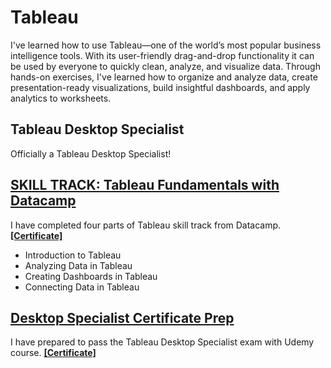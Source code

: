 # Tableau 

I've learned how to use Tableau—one of the world’s most popular business intelligence tools. 
With its user-friendly drag-and-drop functionality it can be used by everyone to quickly clean, analyze, and visualize data.
Through hands-on exercises, I've learned how to organize and analyze data, create presentation-ready visualizations, build insightful dashboards, and apply analytics to worksheets. 

## Tableau Desktop Specialist
Officially a Tableau Desktop Specialist!

## [SKILL TRACK: Tableau Fundamentals with Datacamp](https://github.com/minji-mia/Tableau/tree/main/Datacamp)

I have completed four parts of Tableau skill track from Datacamp. [**[Certificate]**](https://github.com/minji-mia/Tableau/blob/main/Datacamp/Datacamp%20Certificate/Tableau%20Fundamentals%20Track%20certificate.pdf)

- Introduction to Tableau
- Analyzing Data in Tableau
- Creating Dashboards in Tableau
- Connecting Data in Tableau

## [Desktop Specialist Certificate Prep](https://github.com/minji-mia/Tableau/tree/main/Desktop%20Specialist%20Certificate%20Prep)
I have prepared to pass the Tableau Desktop Specialist exam with Udemy course. [**[Certificate]**](https://github.com/minji-mia/Tableau/blob/main/Desktop%20Specialist%20Certificate%20Prep/udemy%20certificate.pdf)
